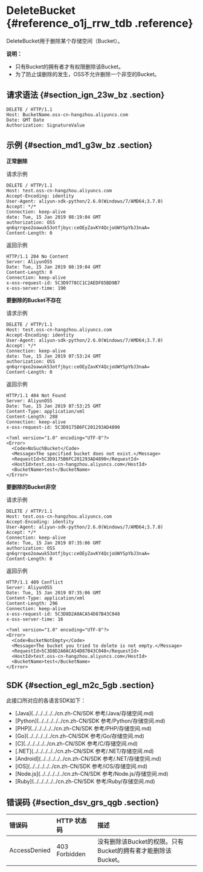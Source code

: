 # DeleteBucket {#reference_o1j_rrw_tdb .reference}

DeleteBucket用于删除某个存储空间（Bucket）。

**说明：** 

-   只有Bucket的拥有者才有权限删除该Bucket。
-   为了防止误删除的发生，OSS不允许删除一个非空的Bucket。

## 请求语法 {#section_ign_23w_bz .section}

```
DELETE / HTTP/1.1
Host: BucketName.oss-cn-hangzhou.aliyuncs.com
Date: GMT Date
Authorization: SignatureValue
```

## 示例 {#section_md1_g3w_bz .section}

**正常删除**

请求示例

```
DELETE / HTTP/1.1
Host: test.oss-cn-hangzhou.aliyuncs.com
Accept-Encoding: identity
User-Agent: aliyun-sdk-python/2.6.0(Windows/7/AMD64;3.7.0)
Accept: */*
Connection: keep-alive
date: Tue, 15 Jan 2019 08:19:04 GMT
authorization: OSS qn6qrrqxo2oawuk53otfjbyc:ceOEyZavKY4QcjoUWYSpYbJ3naA=
Content-Length: 0
```

返回示例

```
HTTP/1.1 204 No Content
Server: AliyunOSS
Date: Tue, 15 Jan 2019 08:19:04 GMT
Content-Length: 0
Connection: keep-alive
x-oss-request-id: 5C3D9778CC1C2AEDF85BD9B7
x-oss-server-time: 190
```

**要删除的Bucket不存在**

请求示例

```
DELETE / HTTP/1.1
Host: test.oss-cn-hangzhou.aliyuncs.com
Accept-Encoding: identity
User-Agent: aliyun-sdk-python/2.6.0(Windows/7/AMD64;3.7.0)
Accept: */*
Connection: keep-alive
date: Tue, 15 Jan 2019 07:53:24 GMT
authorization: OSS qn6qrrqxo2oawuk53otfjbyc:ceOEyZavKY4QcjoUWYSpYbJ3naA=
Content-Length: 0
```

返回示例

```
HTTP/1.1 404 Not Found
Server: AliyunOSS
Date: Tue, 15 Jan 2019 07:53:25 GMT
Content-Type: application/xml
Content-Length: 288
Connection: keep-alive
x-oss-request-id: 5C3D9175B6FC201293AD4890

<?xml version="1.0" encoding="UTF-8"?>
<Error>
  <Code>NoSuchBucket</Code>
  <Message>The specified bucket does not exist.</Message>
  <RequestId>5C3D9175B6FC201293AD4890</RequestId>
  <HostId>test.oss-cn-hangzhou.aliyuncs.com</HostId>
  <BucketName>test</BucketName>
</Error>
```

**要删除的Bucket非空**

请求示例

```
DELETE / HTTP/1.1
Host: test.oss-cn-hangzhou.aliyuncs.com
Accept-Encoding: identity
User-Agent: aliyun-sdk-python/2.6.0(Windows/7/AMD64;3.7.0)
Accept: */*
Connection: keep-alive
date: Tue, 15 Jan 2019 07:35:06 GMT
authorization: OSS qn6qrrqxo2oawuk53otfjbyc:ceOEyZavKY4QcjoUWYSpYbJ3naA=
Content-Length: 0
```

返回示例

```
HTTP/1.1 409 Conflict
Server: AliyunOSS
Date: Tue, 15 Jan 2019 07:35:06 GMT
Content-Type: application/xml
Content-Length: 296
Connection: keep-alive
x-oss-request-id: 5C3D8D2A0ACA54D87B43C048
x-oss-server-time: 16

<?xml version="1.0" encoding="UTF-8"?>
<Error>
  <Code>BucketNotEmpty</Code>
  <Message>The bucket you tried to delete is not empty.</Message>
  <RequestId>5C3D8D2A0ACA54D87B43C048</RequestId>
  <HostId>test.oss-cn-hangzhou.aliyuncs.com</HostId>
  <BucketName>test</BucketName>
</Error>
```

## SDK {#section_egl_m2c_5gb .section}

此接口所对应的各语言SDK如下：

-   [Java](../../../../../cn.zh-CN/SDK 参考/Java/存储空间.md)
-   [Python](../../../../../cn.zh-CN/SDK 参考/Python/存储空间.md)
-   [PHP](../../../../../cn.zh-CN/SDK 参考/PHP/存储空间.md)
-   [Go](../../../../../cn.zh-CN/SDK 参考/Go/存储空间.md)
-   [C](../../../../../cn.zh-CN/SDK 参考/C/存储空间.md)
-   [.NET](../../../../../cn.zh-CN/SDK 参考/.NET/存储空间.md)
-   [Android](../../../../../cn.zh-CN/SDK 参考/.NET/存储空间.md)
-   [iOS](../../../../../cn.zh-CN/SDK 参考/iOS/存储空间.md)
-   [Node.js](../../../../../cn.zh-CN/SDK 参考/Node.js/存储空间.md)
-   [Ruby](../../../../../cn.zh-CN/SDK 参考/Ruby/存储空间.md)

## 错误码 {#section_dsv_grs_qgb .section}

|错误码|HTTP 状态码|描述|
|:--|:-------|:-|
|AccessDenied|403 Forbidden|没有删除该Bucket的权限。只有Bucket的拥有者才能删除该Bucket。|


